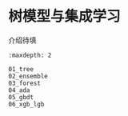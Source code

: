 # 树模型与集成学习

介绍待填

```{toctree}
:maxdepth: 2

01_tree
02_ensemble
03_forest
04_ada
05_gbdt
06_xgb_lgb
```